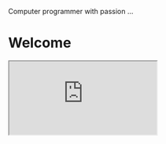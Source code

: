 Computer programmer with passion ...



<!DOCTYPE html>
<html>
<body>

<h1>Welcome</h1>

<iframe src="http://ebb.pythonanywhere.com/" title="W3Schools Free Online Web Tutorials"></iframe>
</iframe>

</body>
</html>
